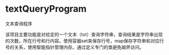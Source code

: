 # textQueryProgram
文本查询程序

该项目主要功能是对给定的一个文本（txt）查询字符串，查询结果是字符串出现的次数，所在行号和行内容。使用容器set来保存行号，map保存字符串和对应行号的关系，使用智能指针管理内存。通过定义专门的类避免越界访问。
